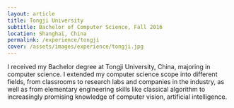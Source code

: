 ```yaml
---
layout: article
title: Tongji University
subtitle: Bachelor of Computer Science, Fall 2016
location: Shanghai, China
permalink: /experience/tongji
cover: /assets/images/experience/tongji.jpg
---
```


I received my Bachelor degree at Tongji University, China, majoring in computer science. I extended my computer science scope into different fields, from classrooms to research labs and companies in the industry, as well as from elementary engineering skills like classical algorithm to increasingly promising knowledge of computer vision, artificial intelligence. 

<!--more-->
